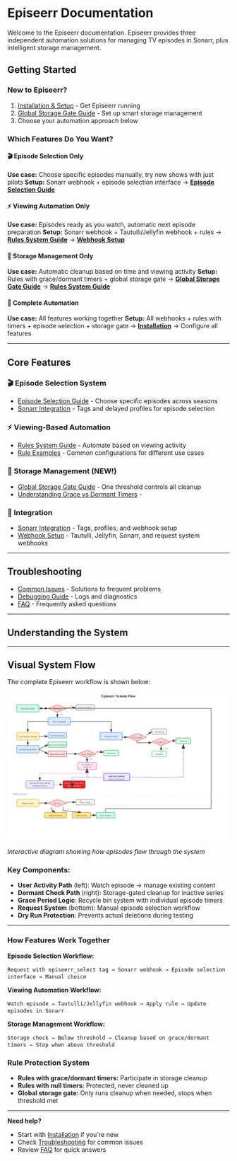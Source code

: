 # Episeerr Documentation

Welcome to the Episeerr documentation. Episeerr provides three independent automation solutions for managing TV episodes in Sonarr, plus intelligent storage management.

## Getting Started

### New to Episeerr?
1. [Installation & Setup](installation.md) - Get Episeerr running
2. [Global Storage Gate Guide](global_storage_gate_guide.md) - Set up smart storage management
3. Choose your automation approach below

### Which Features Do You Want?

#### 🎬 Episode Selection Only
**Use case:** Choose specific episodes manually, try new shows with just pilots
**Setup:** Sonarr webhook + episode selection interface
→ **[Episode Selection Guide](episode-selection.md)**

#### ⚡ Viewing Automation Only  
**Use case:** Episodes ready as you watch, automatic next episode preparation
**Setup:** Sonarr webhook + Tautulli/Jellyfin webhook + rules
→ **[Rules System Guide](rules-guide.md)** → **[Webhook Setup](webhooks.md)**

#### 💾 Storage Management Only
**Use case:** Automatic cleanup based on time and viewing activity
**Setup:** Rules with grace/dormant timers + global storage gate
→ **[Global Storage Gate Guide](global_storage_gate_guide.md)** → **[Rules System Guide](rules-guide.md)**

#### 🚀 Complete Automation
**Use case:** All features working together
**Setup:** All webhooks + rules with timers + episode selection + storage gate
→ **[Installation](installation.md)** → Configure all features

---


## Core Features

### 🎬 Episode Selection System
- [Episode Selection Guide](episode-selection.md) - Choose specific episodes across seasons
- [Sonarr Integration](sonarr_integration.md) - Tags and delayed profiles for episode selection

### ⚡ Viewing-Based Automation  
- [Rules System Guide](rules-guide.md) - Automate based on viewing activity
- [Rule Examples](rule-examples.md) - Common configurations for different use cases

### 💾 Storage Management (NEW!)
- [Global Storage Gate Guide](global_storage_gate_guide.md) - One threshold controls all cleanup
- [Understanding Grace vs Dormant Timers](global_storage_gate_guide.md) - 

### 🔧 Integration
- [Sonarr Integration](sonarr_integration.md) - Tags, profiles, and webhook setup
- [Webhook Setup](webhooks.md) - Tautulli, Jellyfin, Sonarr, and request system webhooks

---


## Troubleshooting

- [Common Issues](troubleshooting.md) - Solutions to frequent problems
- [Debugging Guide](debugging.md) - Logs and diagnostics
- [FAQ](faq.md) - Frequently asked questions

---

## Understanding the System
---

## Visual System Flow

The complete Episeerr workflow is shown below:

![Episeerr System Flow](flow.svg)

*Interactive diagram showing how episodes flow through the system*

### Key Components:
- **User Activity Path** (left): Watch episode → manage existing content
- **Dormant Check Path** (right): Storage-gated cleanup for inactive series  
- **Grace Period Logic**: Recycle bin system with individual episode timers
- **Request System** (bottom): Manual episode selection workflow
- **Dry Run Protection**: Prevents actual deletions during testing

---

### How Features Work Together

**Episode Selection Workflow:**
```
Request with episeerr_select tag → Sonarr webhook → Episode selection interface → Manual choice
```

**Viewing Automation Workflow:**
```
Watch episode → Tautulli/Jellyfin webhook → Apply rule → Update episodes in Sonarr
```

**Storage Management Workflow:**
```
Storage check → Below threshold → Cleanup based on grace/dormant timers → Stop when above threshold
```

### Rule Protection System
- **Rules with grace/dormant timers:** Participate in storage cleanup
- **Rules with null timers:** Protected, never cleaned up
- **Global storage gate:** Only runs cleanup when needed, stops when threshold met

---

**Need help?** 
- Start with [Installation](installation.md) if you're new
- Check [Troubleshooting](troubleshooting.md) for common issues
- Review [FAQ](faq.md) for quick answers